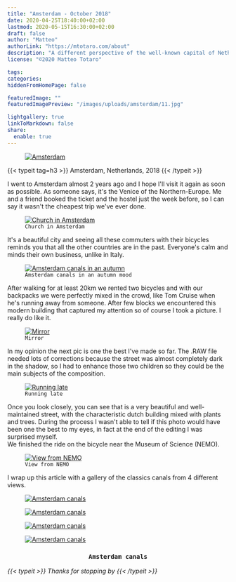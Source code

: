 ```yaml
---
title: "Amsterdam - October 2018"
date: 2020-04-25T18:40:00+02:00
lastmod: 2020-05-15T16:30:00+02:00
draft: false
author: "Matteo"
authorLink: "https://mtotaro.com/about"
description: "A different perspective of the well-known capital of Netherlands"
license: "©2020 Matteo Totaro"

tags:
categories:
hiddenFromHomePage: false

featuredImage: ""
featuredImagePreview: "/images/uploads/amsterdam/11.jpg"

lightgallery: true
linkToMarkdown: false
share:
  enable: true
---
```


<div class="container-fluid">
	<div class="ratio-box fade-box">
		<figure>
			<a class="lightgallery" 
				href=/images/uploads/amsterdam/9HD.jpg
				title="Amsterdam"
				data-thumbnail=/images/uploads/amsterdam/9.jpg
				data-sub-html="Amsterdam">
				<img class="lazyload blur-up"
					src=/svg/loading/normal.svg
					data-src=/images/uploads/amsterdam/9HD.jpg
					data-sizes=auto
					alt="Amsterdam"></a>
		</figure>
		{{< typeit tag=h3 >}} Amsterdam, Netherlands, 2018 {{< /typeit >}}
		<p>I went to Amsterdam almost 2 years ago and I hope I'll visit it again as soon as possible. As someone says, it's the Venice of the  Northern-Europe. Me and a friend booked the ticket and the hostel just the week before, so I can say it wasn't the cheapest trip we've ever done.</p>
		<figure>
			<a class="lightgallery" 
				href=/images/uploads/amsterdam/6HD.jpg
				title="Church in Amsterdam"
				data-thumbnail=/images/uploads/amsterdam/6.jpg
				data-sub-html="Church in Amsterdam">
				<img class="lazyload blur-up"
					src=/svg/loading/normal.svg
					data-src=/images/uploads/amsterdam/6HD.jpg
					data-sizes=auto
					alt="Church in Amsterdam"></a>
					<figcaption class=image-caption>
						<code>Church in Amsterdam</code>
					</figcaption>
		</figure>
		<p>It's a beautiful city and seeing all these commuters with their bicycles reminds you that all the other countries are in the past. Everyone's calm and minds their own business, unlike in Italy.</p>
		<figure>
			<a class="lightgallery" 
				href=/images/uploads/amsterdam/7HD.jpg
				title="Amsterdam canals in an autumn"
				data-thumbnail=/images/uploads/amsterdam/7.jpg
				data-sub-html="Amsterdam canals in an autumn">
				<img class="lazyload blur-up"
					src=/svg/loading/normal.svg
					data-src=/images/uploads/amsterdam/7HD.jpg
					data-sizes=auto
					alt="Amsterdam canals in an autumn"></a>
					<figcaption class=image-caption>
						<code>Amsterdam canals in an autumn mood</code>
					</figcaption>
		</figure>
		<p>After walking for at least 20km we rented two bicycles and with our backpacks we were perfectly mixed in the crowd, like Tom Cruise when he's running away from someone. After few blocks we encountered this modern building that captured my attention so of course I took a picture. I really do like it.</p>
		<figure>
			<a class="lightgallery" 
				href=/images/uploads/amsterdam/11HD.jpg
				title="Mirror"
				data-thumbnail=/images/uploads/amsterdam/11.jpg
				data-sub-html="Mirror">
				<img class="lazyload blur-up"
					src=/svg/loading/normal.svg
					data-src=/images/uploads/amsterdam/11HD.jpg
					data-sizes=auto
					alt="Mirror"></a>
					<figcaption class=image-caption>
						<code>Mirror</code>
					</figcaption>
		</figure>
		<p>In my opinion the next pic is one the best I've made so far. The .RAW file needed lots of corrections because the street was almost completely dark in the shadow, so I had to enhance those two children so they could be the main subjects of the composition.</p>
		<figure>
			<a class="lightgallery" 
				href=/images/uploads/amsterdam/10HD.jpg
				title="Running late"
				data-thumbnail=/images/uploads/amsterdam/10.jpg
				data-sub-html="Running late">
				<img class="lazyload blur-up"
					src=/svg/loading/normal.svg
					data-src=/images/uploads/amsterdam/10HD.jpg
					data-sizes=auto
					alt="Running late"></a>
					<figcaption class=image-caption>
						<code>Running late</code>
					</figcaption>
		</figure>
		<p>Once you look closely, you can see that is a very beautiful and well-maintained street, with the characteristic dutch building mixed with plants and trees. During the process I wasn't able to tell if this photo would have been one the best to my eyes, in fact at the end of the editing I was surprised myself.<br>We finished the ride on the bicycle near the Museum of Science (NEMO).</p>
		<figure>
			<a class="lightgallery" 
				href=/images/uploads/amsterdam/12HD.jpg
				title="View from NEMO"
				data-thumbnail=/images/uploads/amsterdam/12.jpg
				data-sub-html="View from NEMO">
				<img class="lazyload blur-up"
					src=/svg/loading/normal.svg
					data-src=/images/uploads/amsterdam/12HD.jpg
					data-sizes=auto
					alt="View from NEMO"></a>
					<figcaption class=image-caption>
						<code>View from NEMO</code>
					</figcaption>
		</figure>
		<p>I wrap up this article with a gallery of the classics canals from 4 different views.</p>
		<div class="row">
				<div class="scroll-view">
					<div class="scroll-doc">
						<div class="scroll-item">
							<div class="thumbnail">
								<figure>
									<a class="lightgallery" 
									href=/images/uploads/amsterdam/5HD.jpg
									title="Amsterdam canals"
									data-thumbnail=/images/uploads/amsterdam/5.jpg
									data-sub-html="Amsterdam canals">
										<img class="lazyload blur-up"
											src=/svg/loading/normal.svg
											data-src=/images/uploads/amsterdam/5HD.jpg
											data-sizes=auto
											alt="Amsterdam canals"></a>
								</figure>
							</div>
						</div>
						<div class="scroll-item">
								<div class="thumbnail">
									<figure>
										<a class="lightgallery" 
										href=/images/uploads/amsterdam/2HD.jpg
										title="Amsterdam canals"
										data-thumbnail=/images/uploads/amsterdam/2.jpg
										data-sub-html="Amsterdam canals">
											<img class="lazyload blur-up"
												src=/svg/loading/normal.svg
												data-src=/images/uploads/amsterdam/2HD.jpg
												data-sizes=auto
												alt="Amsterdam canals"></a>
									</figure>
								</div>
						</div>
						<div class="scroll-item">
								<div class="thumbnail">
									<figure>
										<a class="lightgallery" 
											href=/images/uploads/amsterdam/3HD.jpg
											title="Amsterdam canals"
											data-thumbnail=/images/uploads/amsterdam/3.jpg
											data-sub-html="Amsterdam canals">
											<img class="lazyload blur-up"
												src=/svg/loading/normal.svg
												data-src=/images/uploads/amsterdam/3HD.jpg
												data-sizes=auto
												alt="Amsterdam canals"></a>
									</figure>
								</div>
						</div>
						<div class="scroll-item">
								<div class="thumbnail">
									<figure>
										<a class="lightgallery" 
											href=/images/uploads/amsterdam/4HD.jpg
											title="Amsterdam canals"
											data-thumbnail=/images/uploads/amsterdam/4.jpg
											data-sub-html="Amsterdam canals">
											<img class="lazyload blur-up"
												src=/svg/loading/normal.svg
												data-src=/images/uploads/amsterdam/4HD.jpg
												data-sizes=auto
												alt="Amsterdam canals"></a>
									</figure>
								</div>
							</div>
					</div>
			</div>
		</div>
		<h3 style="text-align:center"><code> Amsterdam canals </code></h3>
	<i>{{< typeit >}} Thanks for stopping by {{< /typeit >}}</i>
	</div>
</div>